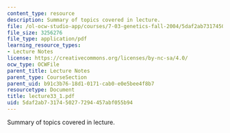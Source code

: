 ```yaml
---
content_type: resource
description: Summary of topics covered in lecture.
file: /ol-ocw-studio-app/courses/7-03-genetics-fall-2004/5daf2ab7317450277294457abf055b94_lecture33_1.pdf
file_size: 3256276
file_type: application/pdf
learning_resource_types:
- Lecture Notes
license: https://creativecommons.org/licenses/by-nc-sa/4.0/
ocw_type: OCWFile
parent_title: Lecture Notes
parent_type: CourseSection
parent_uid: b91c3b76-18d1-0171-cab0-e0e5bee4f8b7
resourcetype: Document
title: lecture33_1.pdf
uid: 5daf2ab7-3174-5027-7294-457abf055b94
---
```

Summary of topics covered in lecture.